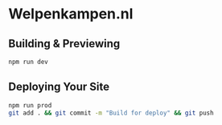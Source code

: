 # Welpenkampen.nl

## Building & Previewing

```bash
npm run dev
```

## Deploying Your Site

```bash
npm run prod
git add . && git commit -m "Build for deploy" && git push
```
